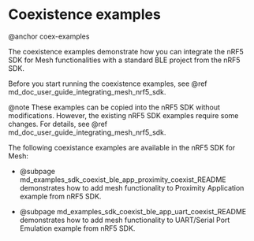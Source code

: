 # Coexistence examples
@anchor coex-examples

The coexistence examples demonstrate how you can integrate the nRF5 SDK for Mesh functionalities with a standard BLE project from the nRF5 SDK.

Before you start running the coexistence examples, see @ref md_doc_user_guide_integrating_mesh_nrf5_sdk.

@note
These examples can be copied into the nRF5 SDK without modifications. However, the existing nRF5 SDK examples require some changes.
For details, see @ref md_doc_user_guide_integrating_mesh_nrf5_sdk.

The following coexistance examples are available in the nRF5 SDK for Mesh:

* @subpage md_examples_sdk_coexist_ble_app_proximity_coexist_README demonstrates how to add mesh functionality to Proximity Application example from nRF5 SDK.

* @subpage md_examples_sdk_coexist_ble_app_uart_coexist_README demonstrates how to add mesh functionality to UART/Serial Port Emulation example from nRF5 SDK.
